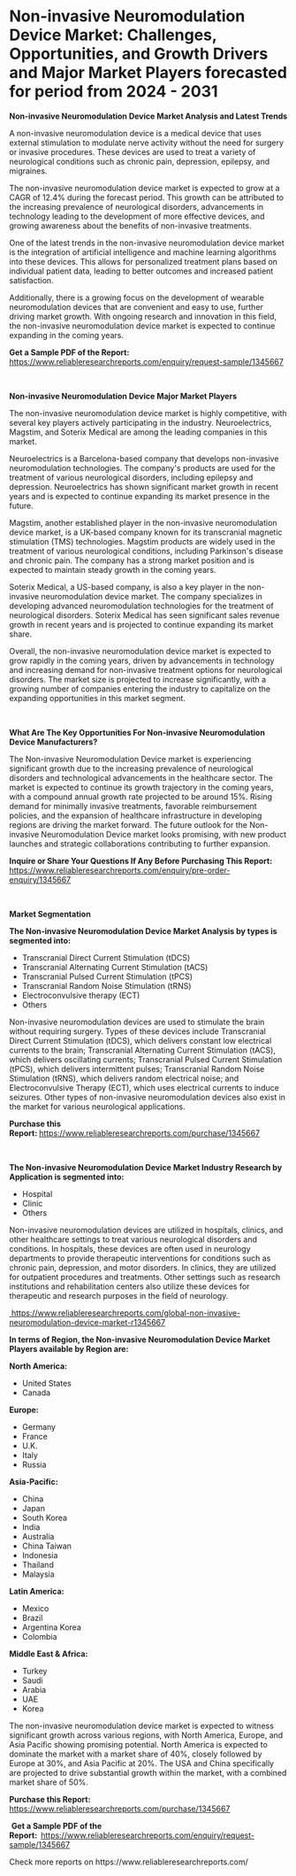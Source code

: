 <p><h1>Non-invasive Neuromodulation Device Market: Challenges, Opportunities, and Growth Drivers and Major Market Players forecasted for period from 2024 - 2031</h1></p><p><strong>Non-invasive Neuromodulation Device Market Analysis and Latest Trends</strong></p>
<p><p>A non-invasive neuromodulation device is a medical device that uses external stimulation to modulate nerve activity without the need for surgery or invasive procedures. These devices are used to treat a variety of neurological conditions such as chronic pain, depression, epilepsy, and migraines.</p><p>The non-invasive neuromodulation device market is expected to grow at a CAGR of 12.4% during the forecast period. This growth can be attributed to the increasing prevalence of neurological disorders, advancements in technology leading to the development of more effective devices, and growing awareness about the benefits of non-invasive treatments.</p><p>One of the latest trends in the non-invasive neuromodulation device market is the integration of artificial intelligence and machine learning algorithms into these devices. This allows for personalized treatment plans based on individual patient data, leading to better outcomes and increased patient satisfaction.</p><p>Additionally, there is a growing focus on the development of wearable neuromodulation devices that are convenient and easy to use, further driving market growth. With ongoing research and innovation in this field, the non-invasive neuromodulation device market is expected to continue expanding in the coming years.</p></p>
<p><strong>Get a Sample PDF of the Report:&nbsp;</strong> <a href="https://www.reliableresearchreports.com/enquiry/request-sample/1345667">https://www.reliableresearchreports.com/enquiry/request-sample/1345667</a></p>
<p>&nbsp;</p>
<p><strong>Non-invasive Neuromodulation Device Major Market Players</strong></p>
<p><p>The non-invasive neuromodulation device market is highly competitive, with several key players actively participating in the industry. Neuroelectrics, Magstim, and Soterix Medical are among the leading companies in this market. </p><p>Neuroelectrics is a Barcelona-based company that develops non-invasive neuromodulation technologies. The company's products are used for the treatment of various neurological disorders, including epilepsy and depression. Neuroelectrics has shown significant market growth in recent years and is expected to continue expanding its market presence in the future.</p><p>Magstim, another established player in the non-invasive neuromodulation device market, is a UK-based company known for its transcranial magnetic stimulation (TMS) technologies. Magstim products are widely used in the treatment of various neurological conditions, including Parkinson's disease and chronic pain. The company has a strong market position and is expected to maintain steady growth in the coming years.</p><p>Soterix Medical, a US-based company, is also a key player in the non-invasive neuromodulation device market. The company specializes in developing advanced neuromodulation technologies for the treatment of neurological disorders. Soterix Medical has seen significant sales revenue growth in recent years and is projected to continue expanding its market share.</p><p>Overall, the non-invasive neuromodulation device market is expected to grow rapidly in the coming years, driven by advancements in technology and increasing demand for non-invasive treatment options for neurological disorders. The market size is projected to increase significantly, with a growing number of companies entering the industry to capitalize on the expanding opportunities in this market segment.</p></p>
<p>&nbsp;</p>
<p><strong>What Are The Key Opportunities For Non-invasive Neuromodulation Device Manufacturers?</strong></p>
<p><p>The Non-invasive Neuromodulation Device market is experiencing significant growth due to the increasing prevalence of neurological disorders and technological advancements in the healthcare sector. The market is expected to continue its growth trajectory in the coming years, with a compound annual growth rate projected to be around 15%. Rising demand for minimally invasive treatments, favorable reimbursement policies, and the expansion of healthcare infrastructure in developing regions are driving the market forward. The future outlook for the Non-invasive Neuromodulation Device market looks promising, with new product launches and strategic collaborations contributing to further expansion.</p></p>
<p><strong>Inquire or Share Your Questions If Any Before Purchasing This Report:</strong> <a href="https://www.reliableresearchreports.com/enquiry/pre-order-enquiry/1345667">https://www.reliableresearchreports.com/enquiry/pre-order-enquiry/1345667</a></p>
<p>&nbsp;</p>
<p><strong>Market Segmentation</strong></p>
<p><strong>The Non-invasive Neuromodulation Device Market Analysis by types is segmented into:</strong></p>
<p><ul><li>Transcranial Direct Current Stimulation (tDCS)</li><li>Transcranial Alternating Current Stimulation (tACS)</li><li>Transcranial Pulsed Current Stimulation (tPCS)</li><li>Transcranial Random Noise Stimulation (tRNS)</li><li>Electroconvulsive therapy (ECT)</li><li>Others</li></ul></p>
<p><p>Non-invasive neuromodulation devices are used to stimulate the brain without requiring surgery. Types of these devices include Transcranial Direct Current Stimulation (tDCS), which delivers constant low electrical currents to the brain; Transcranial Alternating Current Stimulation (tACS), which delivers oscillating currents; Transcranial Pulsed Current Stimulation (tPCS), which delivers intermittent pulses; Transcranial Random Noise Stimulation (tRNS), which delivers random electrical noise; and Electroconvulsive Therapy (ECT), which uses electrical currents to induce seizures. Other types of non-invasive neuromodulation devices also exist in the market for various neurological applications.</p></p>
<p><strong>Purchase this Report:&nbsp;</strong><a href="https://www.reliableresearchreports.com/purchase/1345667">https://www.reliableresearchreports.com/purchase/1345667</a></p>
<p>&nbsp;</p>
<p><strong>The Non-invasive Neuromodulation Device Market Industry Research by Application is segmented into:</strong></p>
<p><ul><li>Hospital</li><li>Clinic</li><li>Others</li></ul></p>
<p><p>Non-invasive neuromodulation devices are utilized in hospitals, clinics, and other healthcare settings to treat various neurological disorders and conditions. In hospitals, these devices are often used in neurology departments to provide therapeutic interventions for conditions such as chronic pain, depression, and motor disorders. In clinics, they are utilized for outpatient procedures and treatments. Other settings such as research institutions and rehabilitation centers also utilize these devices for therapeutic and research purposes in the field of neurology.</p></p>
<p><a href="https://www.reliableresearchreports.com/global-non-invasive-neuromodulation-device-market-r1345667">&nbsp;https://www.reliableresearchreports.com/global-non-invasive-neuromodulation-device-market-r1345667</a></p>
<p><strong>In terms of Region, the Non-invasive Neuromodulation Device Market Players available by Region are:</strong></p>
<p>
    <p> <strong> North America: </strong>
        <ul>
            <li>United States</li>
            <li>Canada</li>
        </ul>
        </p> 
    <p> <strong> Europe: </strong>
        <ul>
            <li>Germany</li>
            <li>France</li>
            <li>U.K.</li>
            <li>Italy</li>
            <li>Russia</li>
        </ul>
        </p> 
    <p> <strong> Asia-Pacific: </strong>
        <ul>
            <li>China</li>
            <li>Japan</li>
            <li>South Korea</li>
            <li>India</li>
            <li>Australia</li>
            <li>China Taiwan</li>
            <li>Indonesia</li>
            <li>Thailand</li>
            <li>Malaysia</li>
        </ul>
        </p> 
    <p> <strong> Latin America: </strong>
        <ul>
            <li>Mexico</li>
            <li>Brazil</li>
            <li>Argentina Korea</li>
            <li>Colombia</li>
        </ul>
        </p> 
    <p> <strong> Middle East & Africa: </strong>
        <ul>
            <li>Turkey</li>
            <li>Saudi</li>
            <li>Arabia</li>
            <li>UAE</li>
            <li>Korea</li>
        </ul>
    </p>
    </p>
<p><p>The non-invasive neuromodulation device market is expected to witness significant growth across various regions, with North America, Europe, and Asia Pacific showing promising potential. North America is expected to dominate the market with a market share of 40%, closely followed by Europe at 30%, and Asia Pacific at 20%. The USA and China specifically are projected to drive substantial growth within the market, with a combined market share of 50%.</p></p>
<p><strong>Purchase this Report: </strong><a href="https://www.reliableresearchreports.com/purchase/1345667">https://www.reliableresearchreports.com/purchase/1345667</a></p>
<p>&nbsp;<strong>Get a Sample PDF of the Report:&nbsp;&nbsp;</strong><a href="https://www.reliableresearchreports.com/enquiry/request-sample/1345667">https://www.reliableresearchreports.com/enquiry/request-sample/1345667</a></p>
<p><strong></strong></p>
<p>Check more reports on https://www.reliableresearchreports.com/</p>